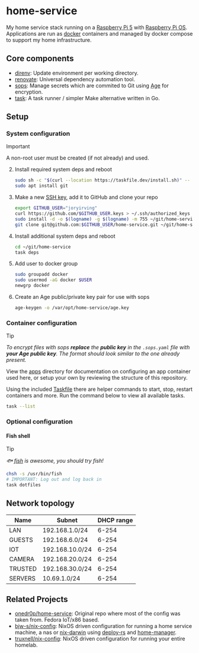 # home-service

My home service stack running on a [Raspberry Pi 5](https://www.raspberrypi.com/products/raspberry-pi-5//) with [Raspberry Pi OS](https://www.raspberrypi.com/software/). Applications are run as [docker](https://www.docker.com/) containers and managed by docker compose to support my home infrastructure.

## Core components

- [direnv](https://github.com/direnv/direnv): Update environment per working directory.
- [renovate](https://github.com/renovatebot/renovate): Universal dependency automation tool.
- [sops](https://github.com/getsops/sops): Manage secrets which are commited to Git using [Age](https://github.com/FiloSottile/age) for encryption.
- [task](https://github.com/go-task/task): A task runner / simpler Make alternative written in Go.

## Setup

### System configuration

> [!IMPORTANT]
> A non-root user must be created (if not already) and used.

2. Install required system deps and reboot

    ```sh
    sudo sh -c "$(curl --location https://taskfile.dev/install.sh)" -- -d -b /usr/local/bin
    sudo apt install git
    ```

3. Make a new [SSH key](https://docs.github.com/en/authentication/connecting-to-github-with-ssh/generating-a-new-ssh-key-and-adding-it-to-the-ssh-agent), add it to GitHub and clone your repo

    ```sh
    export GITHUB_USER="joryirving"
    curl https://github.com/$GITHUB_USER.keys > ~/.ssh/authorized_keys
    sudo install -d -o $(logname) -g $(logname) -m 755 ~/git/home-service
    git clone git@github.com:$GITHUB_USER/home-service.git ~/git/home-service
    ```

4. Install additional system deps and reboot

    ```sh
    cd ~/git/home-service
    task deps
    ```

5. Add user to docker group

    ```sh
    sudo groupadd docker
    sudo usermod -aG docker $USER
    newgrp docker
    ```

7. Create an Age public/private key pair for use with sops

    ```sh
    age-keygen -o /var/opt/home-service/age.key
    ```

### Container configuration

> [!TIP]
> _To encrypt files with sops **replace** the **public key** in the `.sops.yaml` file with **your Age public key**. The format should look similar to the one already present._

View the [apps](./apps) directory for documentation on configuring an app container used here, or setup your own by reviewing the structure of this repository.

Using the included [Taskfile](./Taskfile.yaml) there are helper commands to start, stop, restart containers and more. Run the command below to view all available tasks.

```sh
task --list
```

### Optional configuration

#### Fish shell

> [!TIP]
> _🐟 [fish](https://fishshell.com/) is awesome, you should try fish!_
```sh
chsh -s /usr/bin/fish
# IMPORTANT: Log out and log back in
task dotfiles
```

## Network topology

| Name | Subnet | DHCP range |
|------|--------|------------|
| LAN | 192.168.1.0/24 | 6-254 |
| GUESTS | 192.168.6.0/24 | 6-254 |
| IOT | 192.168.10.0/24 | 6-254 |
| CAMERA | 192.168.20.0/24 | 6-254 |
| TRUSTED | 192.168.30.0/24 | 6-254 |
| SERVERS | 10.69.1.0/24 | 6-254 |

## Related Projects

- [onedr0p/home-service](https://github.com/onedr0p/home-service/): Original repo where most of the config was taken from. Fedora IoT/x86 based.
- [bjw-s/nix-config](https://github.com/bjw-s/nix-config/): NixOS driven configuration for running a home service machine, a nas or [nix-darwin](https://github.com/LnL7/nix-darwin) using [deploy-rs](https://github.com/serokell/deploy-rs) and [home-manager](https://github.com/nix-community/home-manager).
- [truxnell/nix-config](https://github.com/truxnell/nix-config): NixOS driven configuration for running your entire homelab.
